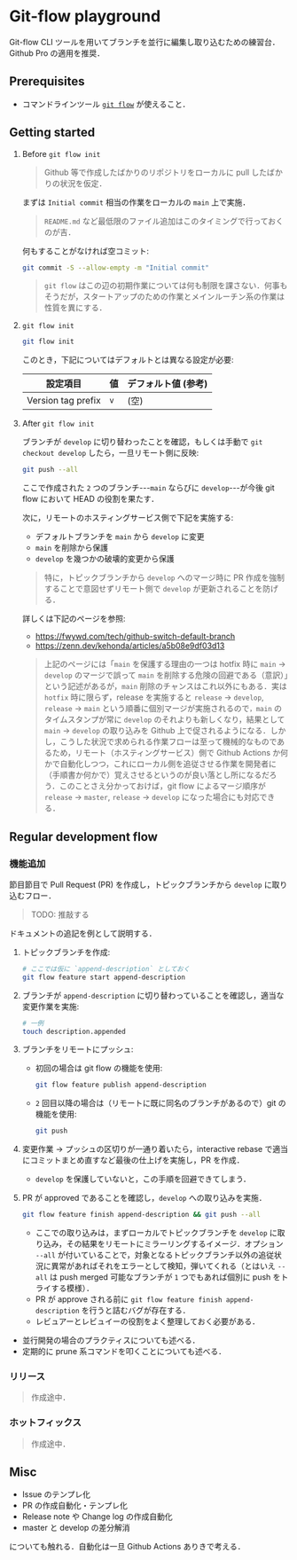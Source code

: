 # Git-flow playground

Git-flow CLI ツールを用いてブランチを並行に編集し取り込むための練習台．Github Pro の適用を推奨．

## Prerequisites

- コマンドラインツール [`git flow`](https://danielkummer.github.io/git-flow-cheatsheet/index.ja_JP.html) が使えること．

## Getting started

1. Before `git flow init`

    > Github 等で作成したばかりのリポジトリをローカルに pull したばかりの状況を仮定．

    まずは `Initial commit` 相当の作業をローカルの `main` 上で実施．

    > `README.md` など最低限のファイル追加はこのタイミングで行っておくのが吉．

    何もすることがなければ空コミット:

    ```bash
    git commit -S --allow-empty -m "Initial commit"
    ```

    > `git flow` はこの辺の初期作業については何も制限を課さない．何事もそうだが，スタートアップのための作業とメインルーチン系の作業は性質を異にする．

2. `git flow init`

    ```bash
    git flow init
    ```

    このとき，下記についてはデフォルトとは異なる設定が必要:

    | 設定項目           | 値  | デフォルト値 (参考) |
    | ------------------ | --- | ------------------- |
    | Version tag prefix | `v` | (空)                |

3. After `git flow init`

    ブランチが `develop` に切り替わったことを確認，もしくは手動で `git checkout develop` したら，一旦リモート側に反映:

    ```bash
    git push --all
    ```

    ここで作成された `2` つのブランチ---`main` ならびに `develop`---が今後 git flow において HEAD の役割を果たす．

    次に，リモートのホスティングサービス側で下記を実施する:

    - デフォルトブランチを `main` から `develop` に変更
    - `main` を削除から保護
    - `develop` を幾つかの破壊的変更から保護

    > 特に，トピックブランチから `develop` へのマージ時に PR 作成を強制することで意図せずリモート側で `develop` が更新されることを防げる．

    詳しくは下記のページを参照:

    - <https://fwywd.com/tech/github-switch-default-branch>
    - <https://zenn.dev/kehonda/articles/a5b08e9df03d13>

    > 上記のページには「`main` を保護する理由の一つは hotfix 時に `main` -> `develop` のマージで誤って `main` を削除する危険の回避である（意訳）」という記述があるが，`main` 削除のチャンスはこれ以外にもある．実は `hotfix` 時に限らず，release を実施すると `release` -> `develop`, `release` -> `main` という順番に個別マージが実施されるので`，main` のタイムスタンプが常に `develop` のそれよりも新しくなり，結果として `main` -> `develop` の取り込みを Github 上で促されるようになる．しかし，こうした状況で求められる作業フローは至って機械的なものであるため，リモート（ホスティングサービス）側で Github Actions か何かで自動化しつつ，これにローカル側を追従させる作業を開発者に（手順書か何かで）覚えさせるというのが良い落とし所になるだろう．このことさえ分かっておけば，git flow によるマージ順序が `release` -> `master`, `release` -> `develop` になった場合にも対応できる．

## Regular development flow

### 機能追加

節目節目で Pull Request (PR) を作成し，トピックブランチから `develop` に取り込むフロー．

> TODO: 推敲する

ドキュメントの追記を例として説明する．

1. トピックブランチを作成:

    ```bash
    # ここでは仮に `append-description` としておく
    git flow feature start append-description
    ```

2. ブランチが `append-description` に切り替わっていることを確認し，適当な変更作業を実施:

    ```bash
    # 一例
    touch description.appended
    ```

3. ブランチをリモートにプッシュ:

    - 初回の場合は git flow の機能を使用:

        ```bash
        git flow feature publish append-description
        ```

    - `2` 回目以降の場合は（リモートに既に同名のブランチがあるので）git の機能を使用:

        ```bash
        git push
        ```

4. 変更作業 -> プッシュの区切りが一通り着いたら，interactive rebase で適当にコミットまとめ直すなど最後の仕上げを実施し，PR を作成．

    - `develop` を保護していないと，この手順を回避できてしまう．

5. PR が approved であることを確認し，`develop` への取り込みを実施．

    ```bash
    git flow feature finish append-description && git push --all
    ```

    - ここでの取り込みは，まずローカルでトピックブランチを `develop` に取り込み，その結果をリモートにミラーリングするイメージ．オプション `--all` が付いていることで，対象となるトピックブランチ以外の追従状況に異常があればそれをエラーとして検知，弾いてくれる（とはいえ `--all` は push merged 可能なブランチが `1` つでもあれば個別に push をトライする模様）．
    - PR が approve される前に `git flow feature finish append-description` を行うと詰むバグが存在する．
    - レビュアーとレビュイーの役割をよく整理しておく必要がある．

- 並行開発の場合のプラクティスについても述べる．
- 定期的に prune 系コマンドを叩くことについても述べる．

### リリース

> 作成途中．

### ホットフィックス

> 作成途中．

## Misc

- Issue のテンプレ化
- PR の作成自動化・テンプレ化
- Release note や Change log の作成自動化
- master と develop の差分解消

についても触れる．自動化は一旦 Github Actions ありきで考える．
